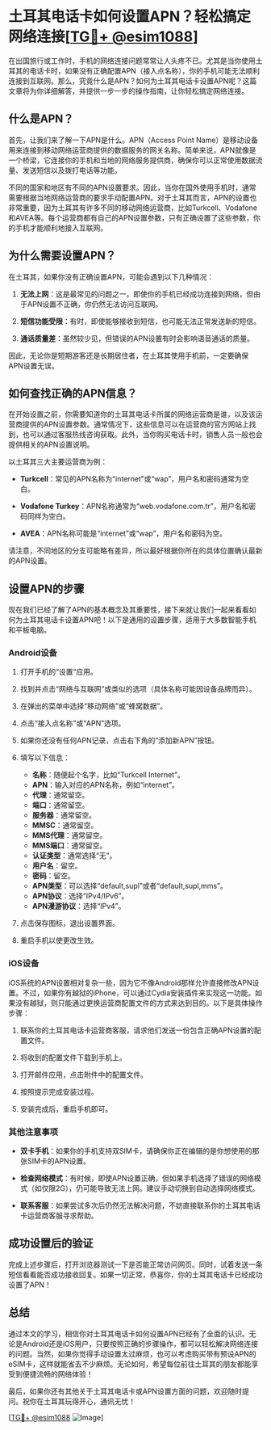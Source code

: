# 土耳其电话卡如何设置APN？轻松搞定网络连接[[TG💪+ @esim1088](https://t.me/s/esim1088)]

在出国旅行或工作时，手机的网络连接问题常常让人头疼不已。尤其是当你使用土耳其的电话卡时，如果没有正确配置APN（接入点名称），你的手机可能无法顺利连接到互联网。那么，究竟什么是APN？如何为土耳其电话卡设置APN呢？这篇文章将为你详细解答，并提供一步一步的操作指南，让你轻松搞定网络连接。

## 什么是APN？

首先，让我们来了解一下APN是什么。APN（Access Point Name）是移动设备用来连接到移动网络运营商提供的数据服务的网关名称。简单来说，APN就像是一个桥梁，它连接你的手机和当地的网络服务提供商，确保你可以正常使用数据流量、发送短信以及拨打电话等功能。

不同的国家和地区有不同的APN设置要求。因此，当你在国外使用手机时，通常需要根据当地网络运营商的要求手动配置APN。对于土耳其而言，APN的设置也非常重要，因为土耳其有许多不同的移动网络运营商，比如Turkcell、Vodafone和AVEA等。每个运营商都有自己的APN设置参数，只有正确设置了这些参数，你的手机才能顺利地接入互联网。

## 为什么需要设置APN？

在土耳其，如果你没有正确设置APN，可能会遇到以下几种情况：

1. **无法上网**：这是最常见的问题之一。即使你的手机已经成功连接到网络，但由于APN设置不正确，你仍然无法访问互联网。
   
2. **短信功能受限**：有时，即使能够接收到短信，也可能无法正常发送新的短信。

3. **通话质量差**：虽然较少见，但错误的APN设置有时会影响语音通话的质量。

因此，无论你是短期游客还是长期居住者，在土耳其使用手机前，一定要确保APN设置无误。

## 如何查找正确的APN信息？

在开始设置之前，你需要知道你的土耳其电话卡所属的网络运营商是谁，以及该运营商提供的APN设置参数。通常情况下，这些信息可以在运营商的官方网站上找到，也可以通过客服热线咨询获取。此外，当你购买电话卡时，销售人员一般也会提供相关的APN设置说明。

以土耳其三大主要运营商为例：

- **Turkcell**：常见的APN名称为“internet”或“wap”，用户名和密码通常为空白。
  
- **Vodafone Turkey**：APN名称通常为“web.vodafone.com.tr”，用户名和密码同样为空白。
  
- **AVEA**：APN名称可能是“internet”或“wap”，用户名和密码为空。

请注意，不同地区的分支可能略有差异，所以最好根据你所在的具体位置确认最新的APN设置。

## 设置APN的步骤

现在我们已经了解了APN的基本概念及其重要性，接下来就让我们一起来看看如何为土耳其电话卡设置APN吧！以下是通用的设置步骤，适用于大多数智能手机和平板电脑。

### Android设备

1. 打开手机的“设置”应用。
   
2. 找到并点击“网络与互联网”或类似的选项（具体名称可能因设备品牌而异）。
   
3. 在弹出的菜单中选择“移动网络”或“蜂窝数据”。
   
4. 点击“接入点名称”或“APN”选项。
   
5. 如果你还没有任何APN记录，点击右下角的“添加新APN”按钮。
   
6. 填写以下信息：
   - **名称**：随便起个名字，比如“Turkcell Internet”。
   - **APN**：输入对应的APN名称，例如“internet”。
   - **代理**：通常留空。
   - **端口**：通常留空。
   - **服务器**：通常留空。
   - **MMSC**：通常留空。
   - **MMS代理**：通常留空。
   - **MMS端口**：通常留空。
   - **认证类型**：通常选择“无”。
   - **用户名**：留空。
   - **密码**：留空。
   - **APN类型**：可以选择“default,supl”或者“default,supl,mms”。
   - **APN协议**：选择“IPv4/IPv6”。
   - **APN漫游协议**：选择“IPv4”。
   
7. 点击保存图标，退出设置界面。

8. 重启手机以使更改生效。

### iOS设备

iOS系统的APN设置相对复杂一些，因为它不像Android那样允许直接修改APN设置。不过，如果你有越狱的iPhone，可以通过Cydia安装插件来实现这一功能。如果没有越狱，则只能通过更换运营商配置文件的方式来达到目的。以下是具体操作步骤：

1. 联系你的土耳其电话卡运营商客服，请求他们发送一份包含正确APN设置的配置文件。
   
2. 将收到的配置文件下载到手机上。
   
3. 打开邮件应用，点击附件中的配置文件。
   
4. 按照提示完成安装过程。
   
5. 安装完成后，重启手机即可。

### 其他注意事项

- **双卡手机**：如果你的手机支持双SIM卡，请确保你正在编辑的是你想使用的那张SIM卡的APN设置。
  
- **检查网络模式**：有时候，即使APN设置正确，但如果手机选择了错误的网络模式（如仅限2G），仍可能导致无法上网。建议手动切换到自动选择网络模式。

- **联系客服**：如果尝试多次后仍然无法解决问题，不妨直接联系你的土耳其电话卡运营商客服寻求帮助。

## 成功设置后的验证

完成上述步骤后，打开浏览器测试一下是否能正常访问网页。同时，试着发送一条短信看看能否成功接收回复。如果一切正常，恭喜你，你的土耳其电话卡已经成功设置了APN！

## 总结

通过本文的学习，相信你对土耳其电话卡如何设置APN已经有了全面的认识。无论是Android还是iOS用户，只要按照正确的步骤操作，都可以轻松解决网络连接的问题。当然，如果你觉得手动设置太过麻烦，也可以考虑购买带有预设APN的eSIM卡，这样就能省去不少麻烦。无论如何，希望每位前往土耳其的朋友都能享受到便捷流畅的网络体验！

最后，如果你还有其他关于土耳其电话卡或APN设置方面的问题，欢迎随时提问。祝你在土耳其玩得开心，通讯无忧！

[[TG💪+ @esim1088](https://t.me/s/esim1088) ![Image](https://i.postimg.cc/4NQfJmqS/Snipaste-2025-05-13-00-14-12.png)]
